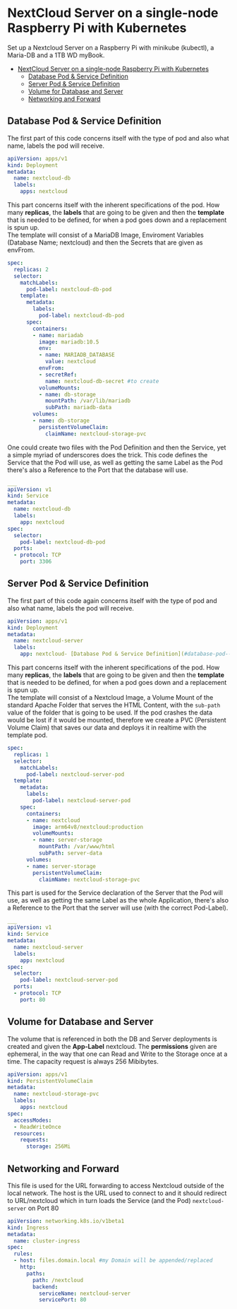 # NextCloud Server on a single-node Raspberry Pi with Kubernetes
Set up a Nextcloud Server on a Raspberry Pi with minikube (kubectl), a Maria-DB and a 1TB WD myBook.

- [NextCloud Server on a single-node Raspberry Pi with Kubernetes](#nextcloud-server-on-a-single-node-raspberry-pi-with-kubernetes)
  - [Database Pod & Service Definition](#database-pod--service-definition)
  - [Server Pod & Service Definition](#server-pod--service-definition)
  - [Volume for Database and Server](#volume-for-database-and-server)
  - [Networking and Forward](#networking-and-forward)

## Database Pod & Service Definition
The first part of this code concerns itself with the type of pod and also what name, labels the pod will receive.

```yaml
apiVersion: apps/v1
kind: Deployment
metadata:
  name: nextcloud-db
  labels:
    apps: nextcloud
```
This part concerns itself with the inherent specifications of the pod. How many **replicas**, the **labels** that are going to be given and then the **template** that is needed to be defined, for when a pod goes down and a replacement is spun up.\
The template will consist of a MariaDB Image, Enviroment Variables (Database Name; nextcloud) and then the Secrets that are given as envFrom. 

```yaml
spec:
  replicas: 2
  selector:
    matchLabels:
      pod-label: nextcloud-db-pod
    template:
      metadata:
        labels:
          pod-label: nextcloud-db-pod
      spec:
        containers:
        - name: mariadab
          image: mariadb:10.5
          env:
          - name: MARIADB_DATABASE
            value: nextcloud
          envFrom:
          - secretRef:
            name: nextcloud-db-secret #to create
          volumeMounts:
          - name: db-storage
            mountPath: /var/lib/mariadb
            subPath: mariadb-data
        volumes:
        - name: db-storage
          persistentVolumeClaim:
            claimName: nextcloud-storage-pvc
```

One could create two files with the Pod Definition and then the Service, yet a simple myriad of underscores does the trick. This code defines the Service that the Pod will use, as well as getting the same Label as the Pod there's also a Reference to the Port that the database will use.

```yaml
___
apiVersion: v1
kind: Service
metadata:
  name: nextcloud-db
  labels:
    app: nextcloud
spec:
  selector:
    pod-label: nextcloud-db-pod
  ports:
  - protocol: TCP
    port: 3306
```

## Server Pod & Service Definition
The first part of this code again concerns itself with the type of pod and also what name, labels the pod will receive.

```yaml
apiVersion: apps/v1
kind: Deployment
metadata:
  name: nextcloud-server
  labels:
    app: nextcloud- [Database Pod & Service Definition](#database-pod--service-definition)
```
This part concerns itself with the inherent specifications of the pod. How many **replicas**, the **labels** that are going to be given and then the **template** that is needed to be defined, for when a pod goes down and a replacement is spun up.\
The template will consist of a Nextcloud Image, a Volume Mount of the standard Apache Folder that serves the HTML Content, with the `sub-path` value of the folder that is going to be used. If the pod crashes the data would be lost if it would be mounted, therefore we create a PVC (Persistent Volume Claim) that saves our data and deploys it in realtime with the template pod. 
```yaml
spec:
  replicas: 1
  selector:
    matchLabels:
      pod-label: nextcloud-server-pod
  template:
    metadata:
      labels:
        pod-label: nextcloud-server-pod
    spec:
      containers:
      - name: nextcloud
        image: arm64v8/nextcloud:production
        volumeMounts:
        - name: server-storage
          mountPath: /var/www/html
          subPath: server-data
      volumes:
      - name: server-storage
        persistentVolumeClaim:
          claimName: nextcloud-storage-pvc
```
This part is used for the Service declaration of the Server that the Pod will use, as well as getting the same Label as the whole Application, there's also a Reference to the Port that the server will use (with the correct Pod-Label).

```yaml
___
apiVersion: v1
kind: Service
metadata:
  name: nextcloud-server
  labels:
    app: nextcloud
spec:
  selector:
    pod-label: nextcloud-server-pod
  ports:
  - protocol: TCP
    port: 80
```

## Volume for Database and Server
The volume that is referenced in both the DB and Server deployments is created and given the **App-Label** nextcloud. The **permissions** given are ephemeral, in the way that one can Read and Write to the Storage once at a time. The capacity request is always 256 Mibibytes.

```yaml
apiVersion: apps/v1
kind: PersistentVolumeClaim
metadata:
  name: nextcloud-storage-pvc
  labels:
    apps: nextcloud
spec:
  accessModes:
  - ReadWriteOnce
  resources:
    requests:
      storage: 256Mi
```

## Networking and Forward
This file is used for the URL forwarding to access Nextcloud outside of the local network. The host is the URL used to connect to and it should redirect to URL/nextcloud which in turn loads the Service (and the Pod) `nextcloud-server` on Port 80

```yaml
apiVersion: networking.k8s.io/v1beta1
kind: Ingress
metadata:
  name: cluster-ingress
spec:
  rules:
  - host: files.domain.local #my Domain will be appended/replaced
    http:
      paths:
        path: /nextcloud
        backend:
          serviceName: nextcloud-server
          servicePort: 80
```